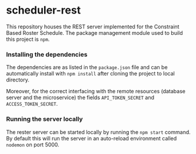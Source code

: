 # scheduler-rest
This repository houses the REST server implemented for the Constraint Based Roster Schedule.
The package management module used to build this project is `npm`. 

### Installing the dependencies
The dependencies are as listed in the `package.json` file and can be automatically install with `npm install` after cloning the project to local directory. 

Moreover, for the correct interfacing with the remote resources (database server and the microservice) the fields `API_TOKEN_SECRET` and `ACCESS_TOKEN_SECRET`. 

### Running the server locally

The rester server can be started locally by running the `npm start` command. By default this will run the server in an auto-reload environment called `nodemon` on port 5000. 



